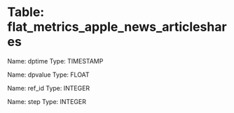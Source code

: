 Table: flat_metrics_apple_news_articleshares
============================================

Name: dptime
Type: TIMESTAMP

Name: dpvalue
Type: FLOAT

Name: ref_id
Type: INTEGER

Name: step
Type: INTEGER

